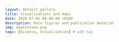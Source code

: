 ```yaml
---
layout: default_gallery
title: Visualisations and maps
date: 2020-07-01 00:00:00 +0300
description: Data figures and publication material
img: mapecotone.png
tags: [Science, Visualisation] # add tag
---
```

